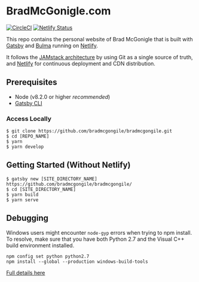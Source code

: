 # BradMcGonigle.com

[![CircleCI](https://circleci.com/gh/BradMcGonigle/bradmcgonigle/tree/master.svg?style=svg)](https://circleci.com/gh/BradMcGonigle/bradmcgonigle/tree/master)
[![Netlify Status](https://api.netlify.com/api/v1/badges/6835649b-b4f3-47b2-a5cf-5c711952c4f9/deploy-status)](https://app.netlify.com/sites/bradmcgonigle/deploys)

This repo contains the personal website of Brad McGonigle that is built with [Gatsby](https://www.gatsbyjs.org/) and [Bulma](http://bulma.io) running on [Netlify](https://netlify.com).

It follows the [JAMstack architecture](https://jamstack.org) by using Git as a single source of truth, and [Netlify](https://www.netlify.com) for continuous deployment and CDN distribution.

## Prerequisites

- Node (v8.2.0 or higher _recommended_)
- [Gatsby CLI](https://www.gatsbyjs.org/docs/)

### Access Locally

```
$ git clone https://github.com/bradmcgongile/bradmcgongile.git
$ cd [REPO_NAME]
$ yarn
$ yarn develop
```

## Getting Started (Without Netlify)

```
$ gatsby new [SITE_DIRECTORY_NAME] https://github.com/bradmcgongile/bradmcgongile/
$ cd [SITE_DIRECTORY_NAME]
$ yarn build
$ yarn serve
```

## Debugging

Windows users might encounter `node-gyp` errors when trying to npm install.
To resolve, make sure that you have both Python 2.7 and the Visual C++ build environment installed.

```
npm config set python python2.7
npm install --global --production windows-build-tools
```

[Full details here](https://www.npmjs.com/package/node-gyp 'NPM node-gyp page')
